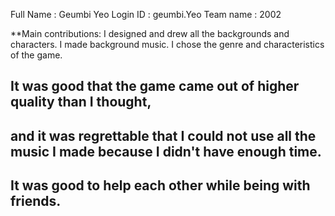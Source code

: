 Full Name : Geumbi Yeo
Login ID : geumbi.Yeo
Team name : 2002

**Main contributions:
I designed and drew all the backgrounds and characters. I made background music. I chose the genre and characteristics of the game.


## It was good that the game came out of higher quality than I thought, 
## and it was regrettable that I could not use all the music I made because I didn't have enough time. 
## It was good to help each other while being with friends.

